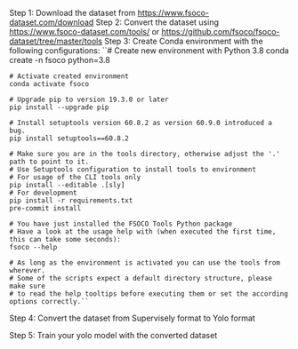 Step 1: Download the dataset from https://www.fsoco-dataset.com/download
Step 2: Convert the dataset using https://www.fsoco-dataset.com/tools/ or https://github.com/fsoco/fsoco-dataset/tree/master/tools
Step 3: Create Conda environment with the following configurations:
	``# Create new environment with Python 3.8
	conda create -n fsoco python=3.8

	# Activate created environment
	conda activate fsoco

	# Upgrade pip to version 19.3.0 or later
	pip install --upgrade pip

	# Install setuptools version 60.8.2 as version 60.9.0 introduced a bug.
	pip install setuptools==60.8.2

	# Make sure you are in the tools directory, otherwise adjust the '.' path to point to it.
	# Use Setuptools configuration to install tools to environment
	# For usage of the CLI tools only
	pip install --editable .[sly]
	# For development
	pip install -r requirements.txt
	pre-commit install

	# You have just installed the FSOCO Tools Python package
	# Have a look at the usage help with (when executed the first time, this can take some seconds):
	fsoco --help
 
	# As long as the environment is activated you can use the tools from wherever.
	# Some of the scripts expect a default directory structure, please make sure
	# to read the help tooltips before executing them or set the according options correctly.``

Step 4: Convert the dataset from Supervisely format to Yolo format

Step 5: Train your yolo model with the converted dataset
	
